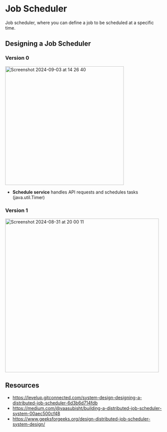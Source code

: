 # Job Scheduler
Job scheduler, where you can define a job to be scheduled at a specific time.

## Designing a Job Scheduler
### Version 0
<img width="379" alt="Screenshot 2024-09-03 at 14 26 40" src="https://github.com/user-attachments/assets/f86a9157-3af5-45de-bb55-7fea18c2d9cf">

- **Schedule service** handles API requests and schedules tasks (java.util.Timer)

### Version 1
<img width="491" alt="Screenshot 2024-08-31 at 20 00 11" src="https://github.com/user-attachments/assets/bbea0d3d-b41e-4534-b454-c3e055cd1bbb">


## Resources
- https://levelup.gitconnected.com/system-design-designing-a-distributed-job-scheduler-6d3b6d714fdb
- https://medium.com/@vaasubisht/building-a-distributed-job-scheduler-system-00aec500cf48
- https://www.geeksforgeeks.org/design-distributed-job-scheduler-system-design/
